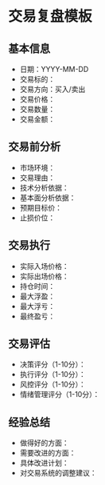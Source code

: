 # 交易复盘模板

## 基本信息
- 日期：YYYY-MM-DD
- 交易标的：
- 交易方向：买入/卖出
- 交易价格：
- 交易数量：
- 交易金额：

## 交易前分析
- 市场环境：
- 交易理由：
- 技术分析依据：
- 基本面分析依据：
- 预期目标价：
- 止损价位：

## 交易执行
- 实际入场价格：
- 实际出场价格：
- 持仓时间：
- 最大浮盈：
- 最大浮亏：
- 最终盈亏：

## 交易评估
- 决策评分（1-10分）：
- 执行评分（1-10分）：
- 风控评分（1-10分）：
- 情绪管理评分（1-10分）：

## 经验总结
- 做得好的方面：
- 需要改进的方面：
- 具体改进计划：
- 对交易系统的调整建议： 